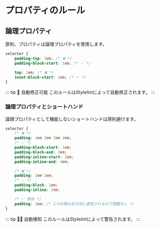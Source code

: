 # プロパティのルール

## 論理プロパティ

原則、プロパティは論理プロパティを使用します。

```css
selector {
	padding-top: 1em; /* ❌️ */
	padding-block-start: 1em; /* ✅️ */

	top: 1em; /* ❌️ */
	inset-block-start: 1em; /* ✅️ */
}
```

::: tip 🔧 自動修正可能
このルールは*Stylelint*によって自動修正されます。
:::

### 論理プロパティとショートハンド

論理プロパティとして機能しないショートハンドは原則避けます。

```css
selector {
	/* ❌️ */
	padding: 1em 2em 3em 4em;
	/* ✅️ */
	padding-block-start: 1em;
	padding-block-end: 3em;
	padding-inline-start: 2em;
	padding-inline-end: 4em;

	/* ❌️ */
	padding: 1em 2em;
	/* ✅️ */
	padding-block: 1em;
	padding-inline: 2em;

	/* ✅️ 例外 */
	padding: 1em; /* 1つの値は全方向に適用されるので問題なし */
}
```

::: tip 👮‍♀️ 自動検知
このルールは*Stylelint*によって警告されます。
:::
